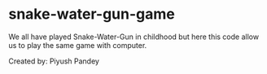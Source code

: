 # snake-water-gun-game
We all have played Snake-Water-Gun in childhood but here this code allow us to play the same game with computer.

Created by: Piyush Pandey
